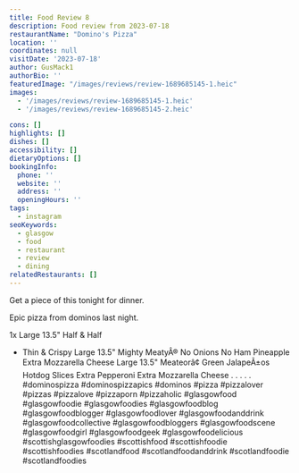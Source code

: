 ```yaml
---
title: Food Review 8
description: Food review from 2023-07-18
restaurantName: "Domino's Pizza"
location: ''
coordinates: null
visitDate: '2023-07-18'
author: GusMack1
authorBio: ''
featuredImage: "/images/reviews/review-1689685145-1.heic"
images:
  - '/images/reviews/review-1689685145-1.heic'
  - '/images/reviews/review-1689685145-2.heic'

cons: []
highlights: []
dishes: []
accessibility: []
dietaryOptions: []
bookingInfo:
  phone: ''
  website: ''
  address: ''
  openingHours: ''
tags:
  - instagram
seoKeywords:
  - glasgow
  - food
  - restaurant
  - review
  - dining
relatedRestaurants: []
---
```

Get a piece of this tonight for dinner.

Epic pizza from dominos last night.

1x Large 13.5" Half & Half
 + Thin & Crispy
  Large 13.5" Mighty MeatyÂ®
 No Onions
  No Ham
  Pineapple
  Extra Mozzarella Cheese
  Large 13.5" Meateorâ¢
 Green JalapeÃ±os
  Hotdog Slices
  Extra Pepperoni
  Extra Mozzarella Cheese
.
.
.
.
.
#dominospizza #dominospizzapics #dominos #pizza #pizzalover #pizzas #pizzalove #pizzaporn #pizzaholic #glasgowfood #glasgowfoodie #glasgowfoodies #glasgowfoodblog #glasgowfoodblogger #glasgowfoodlover #glasgowfoodanddrink #glasgowfoodcollective #glasgowfoodbloggers #glasgowfoodscene #glasgowfoodgirl #glasgowfoodgeek #glasgowfoodelicious #scottishglasgowfoodies #scottishfood #scottishfoodie #scottishfoodies #scotlandfood #scotlandfoodanddrink #scotlandfoodie #scotlandfoodies
